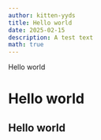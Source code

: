 ```yaml
---
author: kitten-yyds
title: Hello world
date: 2025-02-15
description: A test text
math: true
---
```

Hello world
# Hello world
## Hello world

